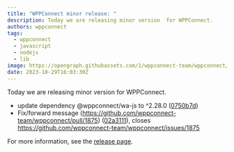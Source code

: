 ```yaml
---
title: "WPPConnect minor release: "
description: Today we are releasing minor version  for WPPConnect.
authors: wppconnect
tags:
  - wppconnect
  - javascript
  - nodejs
  - lib
image: https://opengraph.githubassets.com/1/wppconnect-team/wppconnect/releases/tag/v1.29.0
date: 2023-10-29T16:03:30Z
---
```


Today we are releasing minor version  for WPPConnect.

<!--truncate-->

* update dependency @wppconnect/wa-js to ^2.28.0 ([0750b7d](https://github.com/wppconnect-team/wppconnect/commit/0750b7d))
* Fix/forward message (https://github.com/wppconnect-team/wppconnect/pull/1875) ([02a3111](https://github.com/wppconnect-team/wppconnect/commit/02a3111)), closes https://github.com/wppconnect-team/wppconnect/issues/1875

For more information, see the [release page](https://github.com/wppconnect-team/wppconnect/releases/tag/v1.29.0).